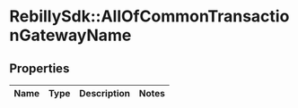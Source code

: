 # RebillySdk::AllOfCommonTransactionGatewayName

## Properties
Name | Type | Description | Notes
------------ | ------------- | ------------- | -------------

